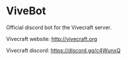 # ViveBot
Official discord bot for the Vivecraft server. 


Vivecraft website: http://vivecraft.org

Vivecraft discord: https://discord.gg/c4WunxQ
